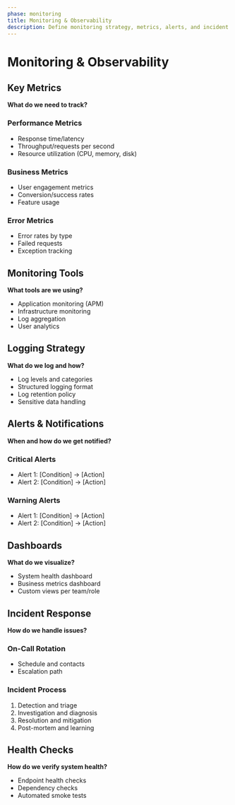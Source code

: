 ```yaml
---
phase: monitoring
title: Monitoring & Observability
description: Define monitoring strategy, metrics, alerts, and incident response
---
```


# Monitoring & Observability

## Key Metrics
**What do we need to track?**

### Performance Metrics
- Response time/latency
- Throughput/requests per second
- Resource utilization (CPU, memory, disk)

### Business Metrics
- User engagement metrics
- Conversion/success rates
- Feature usage

### Error Metrics
- Error rates by type
- Failed requests
- Exception tracking

## Monitoring Tools
**What tools are we using?**

- Application monitoring (APM)
- Infrastructure monitoring
- Log aggregation
- User analytics

## Logging Strategy
**What do we log and how?**

- Log levels and categories
- Structured logging format
- Log retention policy
- Sensitive data handling

## Alerts & Notifications
**When and how do we get notified?**

### Critical Alerts
- Alert 1: [Condition] → [Action]
- Alert 2: [Condition] → [Action]

### Warning Alerts
- Alert 1: [Condition] → [Action]
- Alert 2: [Condition] → [Action]

## Dashboards
**What do we visualize?**

- System health dashboard
- Business metrics dashboard
- Custom views per team/role

## Incident Response
**How do we handle issues?**

### On-Call Rotation
- Schedule and contacts
- Escalation path

### Incident Process
1. Detection and triage
2. Investigation and diagnosis
3. Resolution and mitigation
4. Post-mortem and learning

## Health Checks
**How do we verify system health?**

- Endpoint health checks
- Dependency checks
- Automated smoke tests

